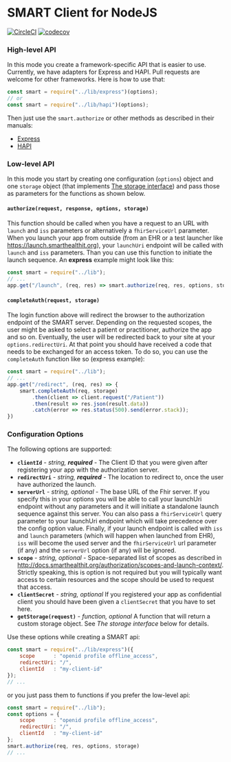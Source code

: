 # SMART Client for NodeJS

[![CircleCI](https://circleci.com/gh/smart-on-fhir/client-node.svg?style=svg)](https://circleci.com/gh/smart-on-fhir/client-node)
[![codecov](https://codecov.io/gh/smart-on-fhir/client-node/branch/master/graph/badge.svg)](https://codecov.io/gh/smart-on-fhir/client-node)

### High-level API
In this mode you create a framework-specific API that is easier to use. Currently,
we have adapters for Express and HAPI. Pull requests are welcome for other frameworks.
Here is how to use that:
```js
const smart = require("../lib/express")(options);
// or
const smart = require("../lib/hapi")(options);
```
Then just use the `smart.authorize` or other methods as described in their manuals:
- [Express](docs/express.md)
- [HAPI](docs/hapi.md)


### Low-level API

In this mode you start by creating one configuration (`options`) object and one
`storage` object (that implements [The storage interface](docs/storage.md))
and pass those as parameters for the functions as shown below.

#### `authorize(request, response, options, storage)`
This function should be called when you have a request to an URL with
`launch` and `iss` parameters or alternatively a `fhirServiceUrl` parameter.
When you launch your app from outside (from an EHR or a test launcher like
https://launch.smarthealthit.org), your `launchUri` endpoint will be called
with `launch` and `iss` parameters. Than you can use this function to initiate
the launch sequence. An **express** example might look like this:
```js
const smart = require("../lib");
// ...
app.get("/launch", (req, res) => smart.authorize(req, res, options, storage));
```


#### `completeAuth(request, storage)`
The login function above will redirect the browser to the authorization endpoint
of the SMART server. Depending on the requested scopes, the user might be asked
to select a patient or practitioner, authorize the app and so on. Eventually, the
user will be redirected back to your site at your `options.redirectUri`. At that
point you should have received a code that needs to be exchanged for an access
token. To do so, you can use the `completeAuth` function like so (express example):
```js
const smart = require("../lib");
// ...
app.get("/redirect", (req, res) => {
    smart.completeAuth(req, storage)
        .then(client => client.request("/Patient"))
        .then(result => res.json(result.data))
        .catch(error => res.status(500).send(error.stack));
})
```


### Configuration Options
The following options are supported:
- **`clientId`** - *string, **required*** - The Client ID that you were given after registering your app with the authorization server.
- **`redirectUri`** - *string, **required*** - The location to redirect to, once the user have authorized the launch.
- **`serverUrl`** - *string, optional* - The base URL of the Fhir server. If you specify this in your options you will be able to call your launchUri endpoint without any parameters and it will initiate a standalone launch sequence against this server. You can also pass a `fhirServiceUrl` query parameter to your launchUri endpoint which will take precedence over the config option value. Finally, if your launch endpoint is called with `iss` and `launch` parameters (which will happen when launched from EHR), `iss` will become the used server and the `fhirServiceUrl` url parameter (if any) and the `serverUrl` option (if any) will be ignored.
- **`scope`** - *string, optional* - Space-separated list of scopes as described in http://docs.smarthealthit.org/authorization/scopes-and-launch-context/. Strictly speaking, this is option is not required but you will typically want access to certain resources and the scope should be used to request that access.
- **`clientSecret`** - *string, optional* If you registered your app as confidential client you should have been given a `clientSecret` that you have to set here.
- **`getStorage(request)`** - *function, optional* A function that will return a custom storage object. See *The storage interface* below for details.

Use these options while creating a SMART api:
```js
const smart = require("../lib/express")({
    scope      : "openid profile offline_access",
    redirectUri: "/",
    clientId   : "my-client-id"
});
// ...
```
or you just pass them to functions if you prefer the low-level api:
```js
const smart = require("../lib");
const options = {
    scope      : "openid profile offline_access",
    redirectUri: "/",
    clientId   : "my-client-id"
};
smart.authorize(req, res, options, storage)
// ...
```
